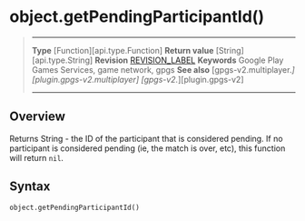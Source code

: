 # object.getPendingParticipantId()

> --------------------- ------------------------------------------------------------------------------------------
> __Type__              [Function][api.type.Function]
> __Return value__      [String][api.type.String]
> __Revision__          [REVISION_LABEL](REVISION_URL)
> __Keywords__          Google Play Games Services, game network, gpgs
> __See also__          [gpgs-v2.multiplayer.*][plugin.gpgs-v2.multiplayer]
>                       [gpgs-v2.*][plugin.gpgs-v2]
> --------------------- ------------------------------------------------------------------------------------------

## Overview

Returns String -  the ID of the participant that is considered pending. If no participant is considered pending (ie, the match is over, etc), this function will return `nil`.

## Syntax

	object.getPendingParticipantId()